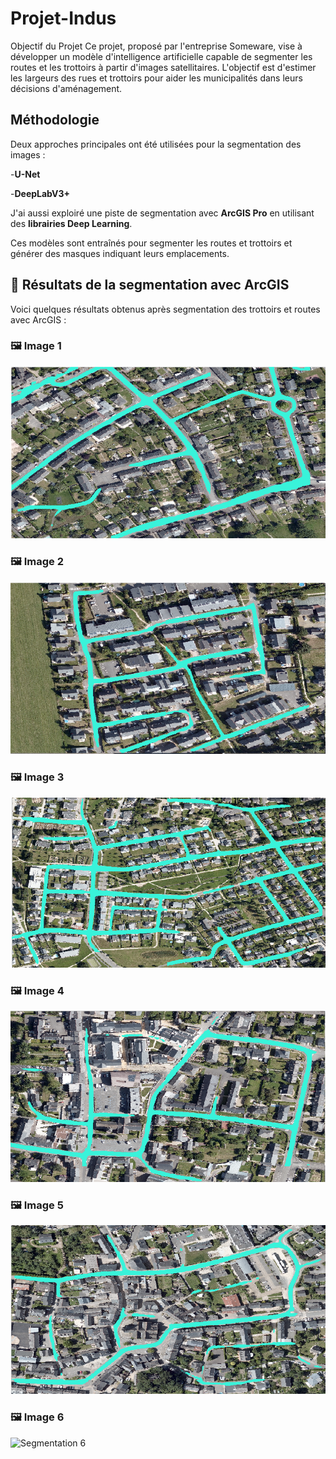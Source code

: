 # Projet-Indus
Objectif du Projet
Ce projet, proposé par l'entreprise Someware, vise à développer un modèle d'intelligence artificielle capable de segmenter les routes et les trottoirs à partir d'images satellitaires. L'objectif est d'estimer les largeurs des rues et trottoirs pour aider les municipalités dans leurs décisions d'aménagement.

## Méthodologie

Deux approches principales ont été utilisées pour la segmentation des images :

-**U-Net**

-**DeepLabV3+**

J'ai aussi exploiré une piste de segmentation avec **ArcGIS Pro** en utilisant des **librairies Deep Learning**.

Ces modèles sont entraînés pour segmenter les routes et trottoirs et générer des masques indiquant leurs emplacements.




## 🏁 Résultats de la segmentation avec ArcGIS

Voici quelques résultats obtenus après segmentation des trottoirs et routes avec ArcGIS :

### 🖼️ Image 1
![Segmentation 1](https://github.com/rgaignoux/Projet-Indus/blob/Mawa/Resultats_ArcGIS_segmentation/route11_segmentee.png?raw=true)

### 🖼️ Image 2
![Segmentation 2](https://github.com/rgaignoux/Projet-Indus/blob/Mawa/Resultats_ArcGIS_segmentation/route15_segmented.png?raw=true)

### 🖼️ Image 3
![Segmentation 3](https://github.com/rgaignoux/Projet-Indus/blob/Mawa/Resultats_ArcGIS_segmentation/route16_segmented.png?raw=true)


### 🖼️ Image 4
![Segmentation 4](https://github.com/rgaignoux/Projet-Indus/blob/Mawa/Resultats_ArcGIS_segmentation/route17_segmented.png?raw=true)

### 🖼️ Image 5
![Segmentation 5](https://github.com/rgaignoux/Projet-Indus/blob/Mawa/Resultats_ArcGIS_segmentation/route4_segmented.png?raw=true)

### 🖼️ Image 6
![Segmentation 6](https://github.com/rgaignoux/Projet-Indus/blob/Mawa/Resultats_ArcGIS_segmentation/route9_segmented.png?raw=true)
